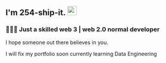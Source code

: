 <h2> I'm 254-ship-it. <img src="https://github.com/souvikguria98/souvikguria98/blob/master/Hi.gif" width="25"></h2>

<h3> 👨🏻‍💻 Just a skilled web 3 | web 2.0 normal developer  </h3>

I hope someone out there believes in you.

I will fix my portfolio soon currently learning Data Engineering 

